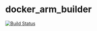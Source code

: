 # docker_arm_builder 
[![Build Status](https://travis-ci.org/Dorozhko-Anton/docker_arm_builder.svg?branch=master)](https://travis-ci.org/Dorozhko-Anton/docker_arm_builder)
